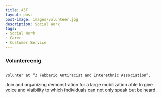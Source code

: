 ```yaml
---
title: A3F
layout: post
post-image: images/volunteer.jpg
description: Social Work
tags:
- Social Work
- Carer
- Customer Service
---
```


### Voluntereenig
                                                                                                                                                                                                                                                                                                                                                                                                                                                                                                                                                                                                                                                                                                                                                                                                                                                                              Volunter at “3 Febbario Antiracist and Interethnic Association”.
Join and organizing demonstration for a large mobilization able to give voice and visibility to which individuals can not only speak but be heard. 
